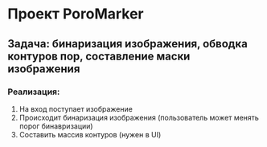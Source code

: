 # Проект PoroMarker
## Задача: бинаризация изображения, обводка контуров пор, составление маски изображения
### Реализация:
1. На вход поступает изображение
2. Происходит бинаризация изображения (пользователь может менять порог бинавризации)
3. Составить массив контуров (нужен в UI)
   

